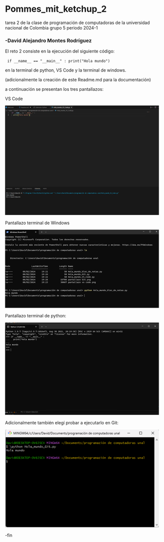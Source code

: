 # Pommes_mit_ketchup_2
tarea 2 de la clase de programación de computadoras de la universidad nacional de Colombia grupo 5 periodo 2024-1
### -David Alejandro Montes Rodríguez

El reto 2 consiste en la ejecución del siguiente código:

` if __name__ == "__main__" :
  print("Hola mundo")`

  en la terminal de python, VS Code y la terminal de windows.

(adicionalmente la creación de este Readme.md para la documentación)

a continuación se presentan los tres pantallazos:


VS Code

![VS Code](pantallazo_vs_code.png)

Pantallazo terminal de Windows

![Windows](pantallazo_terminal_windows.png)

Pantallazo terminal de python:

![python](pantallazo_terminal_de_python.png)






Adicionalmente también elegí probar a ejecutarlo en Git:

![Git](pantallazo_Git.png)



-fin
